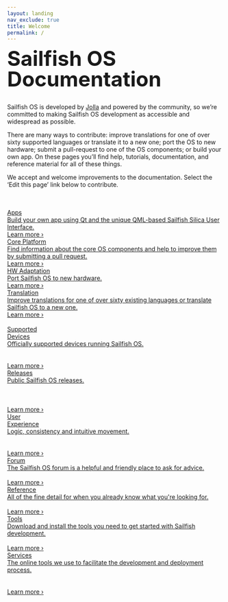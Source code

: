 ```yaml
---
layout: landing
nav_exclude: true
title: Welcome
permalink: /
---
```

<span class="landing-highlight" style="font-size:xxx-large;line-height:1"><b>Sailfish OS<br/>Documentation</b></span>
<div class="landing-text" style="margin-top: 2rem; margin-bottom: 3rem;"><p>
Sailfish OS is developed by <a href="https://jolla.com">Jolla</a> and powered by the community, so we’re committed to making Sailfish OS development as accessible and widespread as possible.
</p>
<p>There are many ways to contribute: improve translations for one of over sixty supported languages or translate it to a new one; port the OS to new hardware; submit a pull-request to one of the OS components; or build your own app. On these pages you’ll find help, tutorials, documentation, and reference material for all of these things.</p>
<p>We accept and welcome improvements to the documentation. Select the ‘Edit this page’ link below to contribute.</p>
</div>
<div class="landing-container">
  <a href="/Develop/Apps">
  <div class="landing-img" style="background-image: url(assets/images/apps.jpg)">
    <span class="landing-head">Apps</span>
    <div  class="landing-text landing-box-text">
      Build your own app using Qt and the unique QML-based Sailfish Silica User Interface.
    </div>
    <span class="landing-text landing-foot">Learn more ›</span>
  </div></a>
  <a href="/Develop/Platform">
  <div class="landing-img" style="background-image: url(assets/images/platform.jpg)">
    <span class="landing-head">Core Platform</span>
    <div  class="landing-text landing-box-text">
      Find information about the core OS components and help to improve them by submitting a pull request.
    </div>
    <span class="landing-text landing-foot">Learn more ›</span>
  </div></a>
  <div class="clearfix"></div>
  <a href="/Develop/HW_Adaptation">
  <div class="landing-img" style="background-image: url(assets/images/adaptation.jpg)">
    <span class="landing-head">HW Adaptation</span>
    <div  class="landing-text landing-box-text">
      Port Sailfish OS to new hardware.
    </div>
    <span class="landing-text landing-foot">Learn more ›</span>
  </div></a>
  <a href="/Develop/L10n">
  <div class="landing-img" style="background-image: url(assets/images/translation.jpg)">
    <span class="landing-head">Translation</span>
    <div  class="landing-text landing-box-text">
      Improve translations for one of over sixty existing languages or translate Sailfish OS to a new one.
    </div>
    <span class="landing-text landing-foot">Learn more ›</span>
  </div></a>
  <div class="clearfix"></div>
</div>
<br>
<div class="landing-container landing-blank-container">
  <a href="https://shop.jolla.com/">
  <div class="landing-blank">
    <span class="landing-head">Supported<br/>Devices</span>
    <div  class="landing-text landing-box-text">
      Officially supported devices running Sailfish OS.
      <br/><br/><br/>
      <span class="landing-link">Learn more ›</span>
    </div>
  </div></a>
</div>
<div class="landing-container landing-blank-container">
  <a href="/Releases">
  <div class="landing-blank">
    <span class="landing-head">Releases</span>
    <div  class="landing-text landing-box-text">
      Public Sailfish OS releases.
      <br/><br/><br/><br/>
      <span class="landing-link">Learn more ›</span>
    </div>
  </div></a>
</div>
<div class="landing-container landing-blank-container">
  <a href="https://sailfishos.org/design/">
  <div class="landing-blank">
    <span class="landing-head">User<br/>Experience</span>
    <div  class="landing-text landing-box-text">
      Logic, consistency and intuitive movement.
      <br/><br/><br/>
      <span class="landing-link">Learn more ›</span>
    </div>
  </div></a>
</div>
<div class="landing-container landing-blank-container">
  <a href="https://forum.sailfishos.org">
  <div class="landing-blank">
    <span class="landing-head">Forum</span>
    <div  class="landing-text landing-box-text">
      The Sailfish OS forum is a helpful and friendly place to ask for advice.
      <br/><br/>
      <span class="landing-link">Learn more ›</span>
    </div>
  </div></a>
</div>
<div class="landing-container landing-blank-container">
  <a href="/Reference">
  <div class="landing-blank">
    <span class="landing-head">Reference</span>
    <div  class="landing-text landing-box-text">
      All of the fine detail for when you already know what you're looking for.
      <br/><br/>
      <span class="landing-link">Learn more ›</span>
    </div>
  </div></a>
</div>
<div class="landing-container landing-blank-container">
  <a href="/Tools">
  <div class="landing-blank">
    <span class="landing-head">Tools</span>
    <div  class="landing-text landing-box-text">
      Download and install the tools you need to get started with Sailfish development.
      <br/><br/>
      <span class="landing-link">Learn more ›</span>
    </div>
  </div></a>
</div>
<div class="landing-container landing-blank-container">
  <a href="/Services">
  <div class="landing-blank">
    <span class="landing-head">Services</span>
    <div  class="landing-text landing-box-text">
      The online tools we use to facilitate the development and deployment process.
      <br/><br/><br/>
      <span class="landing-link">Learn more ›</span>
    </div>
  </div></a>
  <div class="clearfix"></div>
</div>
<div class="landing-text" style="margin-top: 2rem; margin-bottom: 4rem;">
